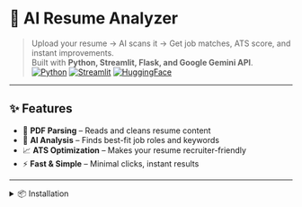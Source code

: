 # 🚀 AI Resume Analyzer

> Upload your resume → AI scans it → Get job matches, ATS score, and instant improvements.  
Built with **Python, Streamlit, Flask, and Google Gemini API**.  
[![Python](https://img.shields.io/badge/Python-3.9%2B-blue?logo=python)](https://www.python.org/)
[![Streamlit](https://img.shields.io/badge/Streamlit-App-red?logo=streamlit)](https://streamlit.io/)
[![HuggingFace](https://img.shields.io/badge/Live%20Demo-HuggingFace-yellow)](#)

---


## ✨ Features
- 📄 **PDF Parsing** – Reads and cleans resume content
- 🤖 **AI Analysis** – Finds best-fit job roles and keywords
- 📈 **ATS Optimization** – Makes your resume recruiter-friendly
- ⚡ **Fast & Simple** – Minimal clicks, instant results

---


<details>
<summary>📦 Installation</summary>

```bash
git clone https://github.com/yashaswinijoshi23/Resume_Analyzer_using_Python_and_AI.git
cd Resume_Analyzer_using_Python_and_AI
pip install -r requirements.txt
streamlit run app.py
